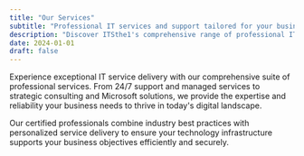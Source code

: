 ```yaml
---
title: "Our Services"
subtitle: "Professional IT services and support tailored for your business needs"
description: "Discover ITSthe1's comprehensive range of professional IT services including support, managed services, security, consulting, and Microsoft solutions designed to optimize your business operations."
date: 2024-01-01
draft: false
---
```


Experience exceptional IT service delivery with our comprehensive suite of professional services. From 24/7 support and managed services to strategic consulting and Microsoft solutions, we provide the expertise and reliability your business needs to thrive in today's digital landscape.

Our certified professionals combine industry best practices with personalized service delivery to ensure your technology infrastructure supports your business objectives efficiently and securely.

